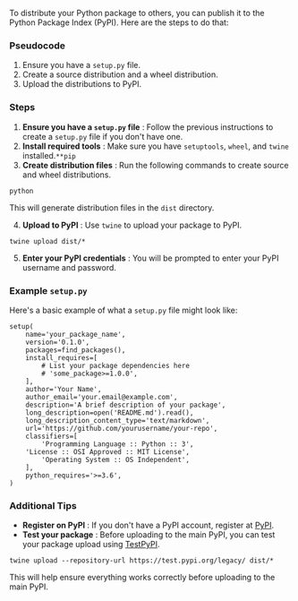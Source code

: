 To distribute your Python package to others, you can publish it to the Python Package Index (PyPI). Here are the steps to do that:

### Pseudocode

1. Ensure you have a `setup.py` file.
2. Create a source distribution and a wheel distribution.
3. Upload the distributions to PyPI.

### Steps

1. **Ensure you have a `setup.py` file** : Follow the previous instructions to create a `setup.py` file if you don't have one.
2. **Install required tools** : Make sure you have `setuptools`, `wheel`, and `twine` installed.`**pip `
3. **Create distribution files** : Run the following commands to create source and wheel distributions.

`python `

This will generate distribution files in the `dist` directory.

4. **Upload to PyPI** : Use `twine` to upload your package to PyPI.

```
twine upload dist/*
```

5. **Enter your PyPI credentials** : You will be prompted to enter your PyPI username and password.

### Example `setup.py`

Here's a basic example of what a `setup.py` file might look like:

```
setup(  
    name='your_package_name',
    version='0.1.0',
    packages=find_packages(),
    install_requires=[
    	# List your package dependencies here
        # 'some_package>=1.0.0',
    ],
    author='Your Name',
    author_email='your.email@example.com',
    description='A brief description of your package',
    long_description=open('README.md').read(),
    long_description_content_type='text/markdown',
    url='https://github.com/yourusername/your-repo',
    classifiers=[
        'Programming Language :: Python :: 3',
    'License :: OSI Approved :: MIT License',
        'Operating System :: OS Independent',
    ],
    python_requires='>=3.6',
)
```

### Additional Tips

* **Register on PyPI** : If you don't have a PyPI account, register at [PyPI](vscode-file://vscode-app/c:/Users/gerso/AppData/Local/Programs/Microsoft%20VS%20Code/resources/app/out/vs/code/electron-sandbox/workbench/workbench.html).
* **Test your package** : Before uploading to the main PyPI, you can test your package upload using [TestPyPI](vscode-file://vscode-app/c:/Users/gerso/AppData/Local/Programs/Microsoft%20VS%20Code/resources/app/out/vs/code/electron-sandbox/workbench/workbench.html).

```
twine upload --repository-url https://test.pypi.org/legacy/ dist/*
```

This will help ensure everything works correctly before uploading to the main PyPI.
